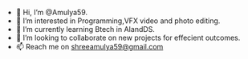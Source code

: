 - 👋 Hi, I’m @Amulya59.
- 👀 I’m interested in Programming,VFX video and photo editing.
- 🌱 I’m currently learning Btech in AIandDS.
- 💞️ I’m looking to collaborate on new projects for effecient outcomes.
- 📫 Reach me on shreeamulya59@gmail.com 

<!---
Amulya59/Amulya59 is a ✨ special ✨ repository because its `README.md` (this file) appears on your GitHub profile.
You can click the Preview link to take a look at your changes.
--->
